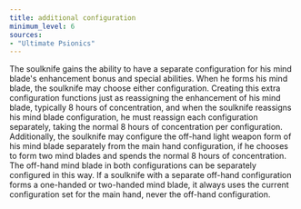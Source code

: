 ```yaml
---
title: additional configuration
minimum_level: 6
sources:
- "Ultimate Psionics"
---
```


The soulknife gains the ability to have a separate configuration for his mind blade's enhancement bonus and special abilities. When he forms his mind blade, the soulknife may choose either configuration. Creating this extra configuration functions just as reassigning the enhancement of his mind blade, typically 8 hours of concentration, and when the soulknife reassigns his mind blade configuration, he must reassign each configuration separately, taking the normal 8 hours of concentration per configuration. Additionally, the soulknife may configure the off-hand light weapon form of his mind blade separately from the main hand configuration, if he chooses to form two mind blades and spends the normal 8 hours of concentration. The off-hand mind blade in both configurations can be separately configured in this way. If a soulknife with a separate off-hand configuration forms a one-handed or two-handed mind blade, it always uses the current configuration set for the main hand, never the off-hand configuration.
